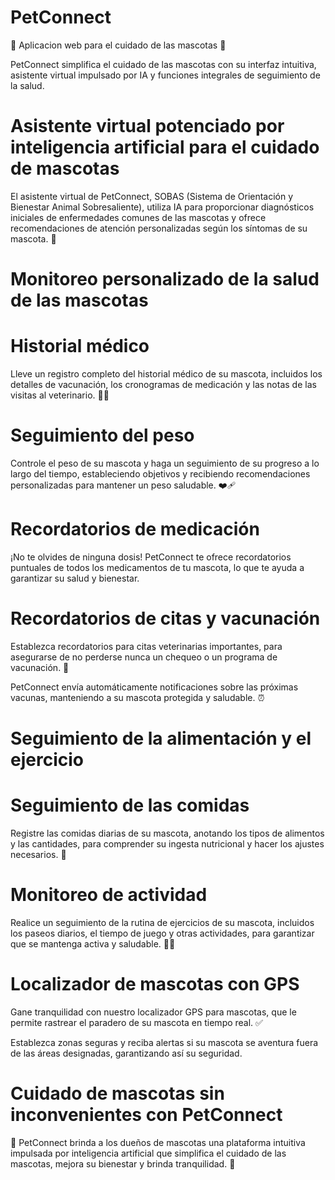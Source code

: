 # PetConnect

 🐾 Aplicacion web para el cuidado de las mascotas 🐾

PetConnect simplifica el cuidado de las mascotas con su interfaz intuitiva, asistente virtual impulsado por IA y funciones integrales de seguimiento de la salud.

# Asistente virtual potenciado por inteligencia artificial para el cuidado de mascotas

El asistente virtual de PetConnect, SOBAS (Sistema de Orientación y Bienestar Animal Sobresaliente), utiliza IA para proporcionar diagnósticos iniciales de enfermedades comunes de las mascotas y ofrece recomendaciones de atención personalizadas según los síntomas de su mascota. 🤖 

# Monitoreo personalizado de la salud de las mascotas

# Historial médico

Lleve un registro completo del historial médico de su mascota, incluidos los detalles de vacunación, los cronogramas de medicación y las notas de las visitas al veterinario. 👨‍⚕️

# Seguimiento del peso

Controle el peso de su mascota y haga un seguimiento de su progreso a lo largo del tiempo, estableciendo objetivos y recibiendo recomendaciones personalizadas para mantener un peso saludable. ❤️‍🩹

# Recordatorios de medicación

¡No te olvides de ninguna dosis! PetConnect te ofrece recordatorios puntuales de todos los medicamentos de tu mascota, lo que te ayuda a garantizar su salud y bienestar.

# Recordatorios de citas y vacunación

Establezca recordatorios para citas veterinarias importantes, para asegurarse de no perderse nunca un chequeo o un programa de vacunación. 💉

PetConnect envía automáticamente notificaciones sobre las próximas vacunas, manteniendo a su mascota protegida y saludable. ⏰

# Seguimiento de la alimentación y el ejercicio

# Seguimiento de las comidas

Registre las comidas diarias de su mascota, anotando los tipos de alimentos y las cantidades, para comprender su ingesta nutricional y hacer los ajustes necesarios. 🌮

# Monitoreo de actividad

Realice un seguimiento de la rutina de ejercicios de su mascota, incluidos los paseos diarios, el tiempo de juego y otras actividades, para garantizar que se mantenga activa y saludable. 🏋️‍♂️

# Localizador de mascotas con GPS

Gane tranquilidad con nuestro localizador GPS para mascotas, que le permite rastrear el paradero de su mascota en tiempo real. ✅

Establezca zonas seguras y reciba alertas si su mascota se aventura fuera de las áreas designadas, garantizando así su seguridad.

# Cuidado de mascotas sin inconvenientes con PetConnect

🤎 PetConnect brinda a los dueños de mascotas una plataforma intuitiva impulsada por inteligencia artificial que simplifica el cuidado de las mascotas, mejora su bienestar y brinda tranquilidad. 🤎
